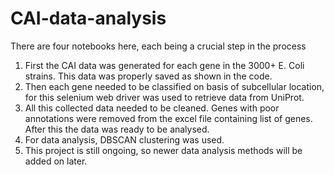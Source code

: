 # CAI-data-analysis
There are four notebooks here, each being a crucial step in the process
1) First the CAI data was generated for each gene in the 3000+ E. Coli strains. This data was properly saved as shown in the code.
2) Then each gene needed to be classified on basis of subcellular location, for this selenium web driver was used to retrieve data from UniProt.
3) All this collected data needed to be cleaned. Genes with poor annotations were removed from the excel file containing list of genes. After this the data was ready to be analysed.
4) For data analysis, DBSCAN clustering was used.
5) This project is still ongoing, so newer data analysis methods will be added on later.
